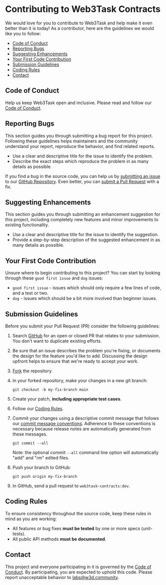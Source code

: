 # Contributing to Web3Task Contracts

We would love for you to contribute to Web3Task and help make it even better than it is today!
As a contributor, here are the guidelines we would like you to follow:

  - [ Code of Conduct](#-code-of-conduct)
  - [ Reporting Bugs](#-reporting-bugs)
  - [ Suggesting Enhancements](#-suggesting-enhancements)
  - [ Your First Code Contribution](#-your-first-code-contribution)
  - [ Submission Guidelines](#-submission-guidelines)
  - [ Coding Rules](#-coding-rules)
  - [ Contact](#-contact)

## <a name="coc"></a> Code of Conduct

Help us keep Web3Task open and inclusive. Please read and follow our [Code of Conduct](https://github.com/w3b3d3v/code-of-conduct/blob/main/CODE_OF_CONDUCT.md).

## <a name="bugs"></a> Reporting Bugs

This section guides you through submitting a bug report for this project. Following these guidelines helps maintainers and the community understand your report, reproduce the behavior, and find related reports.

- Use a clear and descriptive title for the issue to identify the problem.
- Describe the exact steps which reproduce the problem in as many details as possible.

If you find a bug in the source code, you can help us by [submitting an issue](#submit-issue) to our [GitHub Repository](https://github.com/w3b3d3v/web3task-contracts).
Even better, you can [submit a Pull Request](#submit-pr) with a fix.

## <a name="enhancements"></a> Suggesting Enhancements

This section guides you through submitting an enhancement suggestion for this project, including completely new features and minor improvements to existing functionality.

- Use a clear and descriptive title for the issue to identify the suggestion.
- Provide a step-by-step description of the suggested enhancement in as many details as possible.

## <a name="first-code-contribution"></a> Your First Code Contribution

Unsure where to begin contributing to this project? You can start by looking through these `good first issue` and `dog` issues:

- `good first issue` - issues which should only require a few lines of code, and a test or two.
- `dog` - issues which should be a bit more involved than beginner issues.

## <a name="submit"></a> Submission Guidelines

Before you submit your Pull Request (PR) consider the following guidelines:

1. Search [GitHub](https://github.com/w3b3d3v/web3task-contracts/pulls) for an open or closed PR that relates to your submission.
   You don't want to duplicate existing efforts.

2. Be sure that an issue describes the problem you're fixing, or documents the design for the feature you'd like to add.
   Discussing the design upfront helps to ensure that we're ready to accept your work.

3. [Fork](https://docs.github.com/en/github/getting-started-with-github/fork-a-repo) the repository.

4. In your forked repository, make your changes in a new git branch:

     ```shell
     git checkout -b my-fix-branch main
     ```

5. Create your patch, **including appropriate test cases**.

6. Follow our [Coding Rules](#rules).

7. Commit your changes using a descriptive commit message that follows our [commit message conventions](#commit).
   Adherence to these conventions is necessary because release notes are automatically generated from these messages.

     ```shell
     git commit --all
     ```
    Note: the optional commit `--all` command line option will automatically "add" and "rm" edited files.

8.  Push your branch to GitHub:

    ```shell
    git push origin my-fix-branch
    ```

9.  In GitHub, send a pull request to `web3task-contracts:dev`.
    
## <a name="rules"></a> Coding Rules
To ensure consistency throughout the source code, keep these rules in mind as you are working:

* All features or bug fixes **must be tested** by one or more specs (unit-tests).
* All public API methods **must be documented**.

## <a name="contact"></a> Contact

This project and everyone participating in it is governed by the [Code of Conduct](https://github.com/w3b3d3v/code-of-conduct/blob/main/CODE_OF_CONDUCT.md). By participating, you are expected to uphold this code. Please report unacceptable behavior to [labs@w3d.community](mailto:labs@w3d.community).
